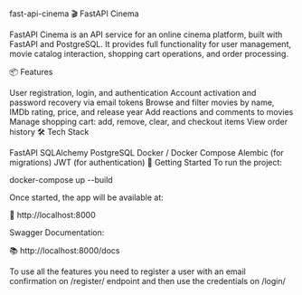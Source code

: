 fast-api-cinema
🎬 FastAPI Cinema

FastAPI Cinema is an API service for an online cinema platform, built with FastAPI and PostgreSQL. It provides full functionality for user management, movie catalog interaction, shopping cart operations, and order processing.

📦 Features

User registration, login, and authentication
Account activation and password recovery via email tokens
Browse and filter movies by name, IMDb rating, price, and release year
Add reactions and comments to movies
Manage shopping cart: add, remove, clear, and checkout items
View order history
🛠️ Tech Stack

FastAPI
SQLAlchemy
PostgreSQL
Docker / Docker Compose
Alembic (for migrations)
JWT (for authentication)
🚀 Getting Started To run the project:

docker-compose up --build 

Once started, the app will be available at:

🔗 http://localhost:8000

Swagger Documentation:

📚 http://localhost:8000/docs

To use all the features you need to register a user with an email confirmation on /register/ endpoint and then use the credentials on /login/